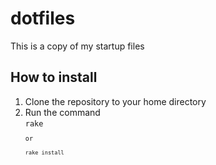 # dotfiles

This is a copy of my startup files

## How to install

1. Clone the repository to your home directory
2. Run the command  
    <code>rake<code>  
    or  
    <code>rake install<code>
